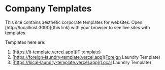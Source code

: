 # Company Templates

This site contains aesthetic corporate templates for websites.
Open [http://localhost:3000](this link) with your browser to see live sites with templates.

Templates here are:
1. [https://it-template.vercel.app](IT template)
2. [https://foreign-laundry-template.vercel.app](Foreign Laundry Template)
3. [https://local-laundry-template.vercel.app](Local Laundry Template)
